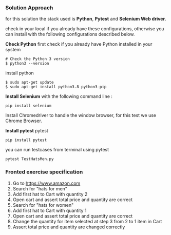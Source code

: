 ### Solution Approach
for this solution the stack used is **Python**, **Pytest** and **Selenium Web driver**.

check in your local if you already have these configurations, otherwise you can install
with the following configurations described below.

**Check Python**
first check if you already have Python installed in your system
```
# Check the Python 3 version
$ python3 --version
```
install python

```
$ sudo apt-get update
$ sudo apt-get install python3.8 python3-pip
```

**Install Selenium**
with the following command line :
```
pip install selenium
```
Install Chromedriver to handle the window browser, for this test we use Chrome Browser.


**Install pytest**
pytest
```
pip install pytest
```
you can run testcases from terminal using pytest
```
pytest TestHatsMen.py
```

### Fronted exercise specification
1. Go to https://www.amazon.com
2. Search for "hats for men"
3. Add first hat to Cart with quantity 2
4. Open cart and assert total price and quantity are correct
5. Search for "hats for women"
6. Add first hat to Cart with quantity 1
7. Open cart and assert total price and quantity are correct
8. Change the quantity for item selected at step 3 from 2 to 1 item in Cart
9. Assert total price and quantity are changed correctly


